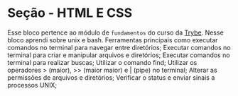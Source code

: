 # Seção - HTML E CSS

Esse bloco pertence ao módulo de `fundamentos` do curso da [Trybe](https://www.betrybe.com/). Nesse bloco aprendi sobre unix e bash. Ferramentas principais como executar comandos no terminal para navegar entre diretórios; Executar comandos no terminal para criar e manipular arquivos e diretórios; Executar comandos no terminal para realizar buscas; Utilizar o comando find; Utilizar os operadores > (maior), >> (maior maior) e | (pipe) no terminal; Alterar as permissões de arquivos e diretórios; Verificar o status e enviar sinais a processos UNIX;




